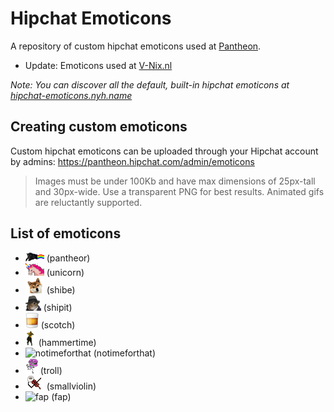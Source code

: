Hipchat Emoticons
=================

A repository of custom hipchat emoticons used at [Pantheon](http://getpantheon.com).

* Update: Emoticons used at [V-Nix.nl](http://www.v-nix.nl)

*Note: You can discover all the default, built-in hipchat emoticons at [hipchat-emoticons.nyh.name](http://hipchat-emoticons.nyh.name/)*

Creating custom emoticons
-------------------------

Custom hipchat emoticons can be uploaded through your Hipchat account by admins: https://pantheon.hipchat.com/admin/emoticons

> Images must be under 100Kb and have max dimensions of 25px-tall and 30px-wide. Use a transparent PNG for best results. Animated gifs are reluctantly supported.

List of emoticons
-----------------

* ![pantheor](emoticons/pantheor.gif) (pantheor)
* ![unicorn](emoticons/unicorn.gif) (unicorn)
* ![shibe](emoticons/shibe.gif) (shibe)
* ![shipit](emoticons/shipit.png) (shipit)
* ![scotch](emoticons/scotch.png) (scotch)
* ![scotch](emoticons/hammertime.gif) (hammertime)
* ![notimeforthat](emoticons/notime.gif) (notimeforthat)
* ![troll](emoticons/troll.gif) (troll)
* ![smallviolin](emoticons/smallviolin.gif) (smallviolin)
* ![fap](emoticons/fap.gif) (fap)


